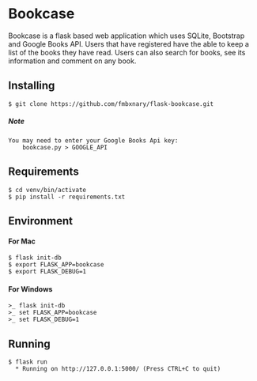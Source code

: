# Bookcase

Bookcase is a flask based web application which uses SQLite, Bootstrap and Google Books API. Users that have registered have the able to keep a list of the books they have read. Users can also search for books, see its information and comment on any book.

## Installing
    $ git clone https://github.com/fmbxnary/flask-bookcase.git
    
##### Note
    You may need to enter your Google Books Api key:
        bookcase.py > GOOGLE_API
        
## Requirements
    $ cd venv/bin/activate
    $ pip install -r requirements.txt
    
## Environment
#### For Mac
    $ flask init-db
    $ export FLASK_APP=bookcase
    $ export FLASK_DEBUG=1
    
#### For Windows
    >_ flask init-db
    >_ set FLASK_APP=bookcase
    >_ set FLASK_DEBUG=1
    
## Running
    $ flask run
      * Running on http://127.0.0.1:5000/ (Press CTRL+C to quit)
